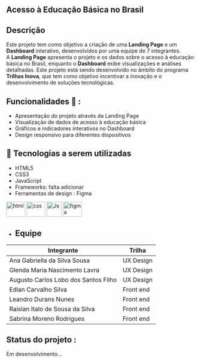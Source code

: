 ## Acesso à Educação Básica no Brasil

## Descrição

Este projeto tem como objetivo a criação de uma **Landing Page** e um **Dashboard** interativo, desenvolvidos por uma equipe de 7 integrantes.  
A **Landing Page** apresenta o projeto e os dados sobre o acesso à educação básica no Brasil, enquanto o **Dashboard** exibe visualizações e análises detalhadas.
Este projeto está sendo desenvolvido no âmbito do programa **Trilhas Inova**, que tem como objetivo incentivar a inovação e o desenvolvimento de soluções tecnológicas.

## Funcionalidades 🧩 : 

- Apresentação do projeto através da Landing Page
- Visualização de dados de acesso à educação básica
- Gráficos e indicadores interativos no Dashboard
- Design responsivo para diferentes dispositivos

## 🚀 Tecnologias a serem utilizadas

- HTML5
- CSS3
- JavaScript
- Frameworks: falta adicionar 
- Ferramentas de design : Figma


<div>
          
 <img align="space-around" alt="html" height="40" width="50" src="https://cdn.jsdelivr.net/gh/devicons/devicon@latest/icons/html5/html5-original.svg" />
 <img align="space-around" alt="css" height="40" width="50" src="https://cdn.jsdelivr.net/gh/devicons/devicon@latest/icons/css3/css3-original.svg" />
 <img align="space-around" alt="Js" height="40" width="40" src="https://cdn.jsdelivr.net/gh/devicons/devicon@latest/icons/javascript/javascript-original.svg" />
 <img align="space-around" alt="figma" height="40" width="50" src="https://cdn.jsdelivr.net/gh/devicons/devicon@latest/icons/figma/figma-original.svg" />

</div>

- ## Equipe

| Integrante                                | Trilha                              |
|-------------------------------------------|-------------------------------------|
| Ana Gabriella da Silva Sousa              | UX Design                          |
| Glenda Maria Nascimento Lavra             | UX Design                          |
| Augusto Carlos Lobo dos Santos Filho      | UX Design                          |
| Edlan Carvalho Silva                      | Front end                          |
| Leandro Durans Nunes                      | Front end                          |
| Raislan Italo de Sousa da Silva           | Front end                          |
| Sabrina Moreno Rodrigues                  | Front end                          |




## Status do projeto :

Em desenvolvimento...
